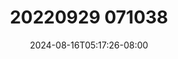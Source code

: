 --- 
title: "20220929 071038"
description: "streaming bokeh 20220929 071038 simontox   terbaru"
date: 2024-08-16T05:17:26-08:00
file_code: "6vvk8s3bi3dq"
draft: false
cover: "0zt6d7e7lh0ygcnv.jpg"
tags: ["indo", "bokep-indo", "bokep-viral", "bokep-ig"]
length: 518
fld_id: "1483066"
foldername: "Aalisha  Jenifer"
categories: ["Aalisha  Jenifer"]
views: 0
---